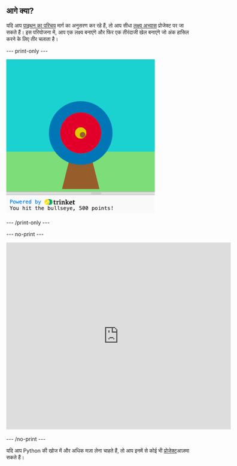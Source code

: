 ## आगे क्या?

यदि आप [पाइथन का परिचय](https://projects.raspberrypi.org/en/raspberrypi/python-intro) मार्ग का अनुसरण कर रहे हैं, तो आप सीधा [लक्ष्य अभ्यास](https://projects.raspberrypi.org/en/projects/target-practice) प्रोजेक्ट पर जा सकते हैं। इस परियोजना में, आप एक लक्ष्य बनाएंगे और फिर एक तीरंदाजी खेल बनाएंगे जो अंक हासिल करने के लिए तीर चलाता है।

--- print-only ---

![तीरंदाजी प्रोजेक्ट](images/archery-project.png)

--- /print-only ---

--- no-print ---

<iframe src="https://trinket.io/embed/python/f686c82d8a?outputOnly=true&start=result" width="600" height="500" frameborder="0" marginwidth="0" marginheight="0" allowfullscreen>
</iframe>

--- /no-print ---

यदि आप Python की खोज में और अधिक मज़ा लेना चाहते हैं, तो आप इनमें से कोई भी [प्रोजेक्ट](https://projects.raspberrypi.org/en/projects?software%5B%5D=python)आज़मा सकते हैं।
